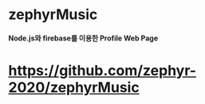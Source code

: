 # zephyrMusic

#### Node.js와 firebase를 이용한 Profile Web Page

# https://github.com/zephyr-2020/zephyrMusic
